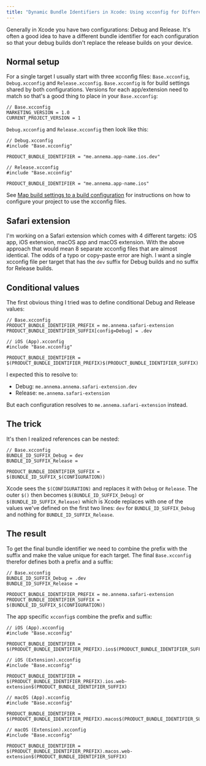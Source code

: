 ```yaml
---
title: "Dynamic Bundle Identifiers in Xcode: Using xcconfig for Different Configurations"
---
```


Generally in Xcode you have two configurations: Debug and Release. It's often a good idea to have a different bundle identifier for each configuration so that your debug builds don't replace the release builds on your device.

## Normal setup

For a single target I usually start with three xcconfig files: `Base.xcconfig`, `Debug.xcconfig` and `Release.xcconfig`. `Base.xcconfig` is for build settings shared by both configurations. Versions for each app/extension need to match so that's a good thing to place in your `Base.xcconfig`:

```xcconfig
// Base.xcconfig
MARKETING_VERSION = 1.0
CURRENT_PROJECT_VERSION = 1
```

`Debug.xcconfig` and `Release.xcconfig` then look like this:

```xcconfig
// Debug.xcconfig
#include "Base.xcconfig"

PRODUCT_BUNDLE_IDENTIFIER = "me.annema.app-name.ios.dev"
```

```xcconfig
// Release.xcconfig
#include "Base.xcconfig"

PRODUCT_BUNDLE_IDENTIFIER = "me.annema.app-name.ios"
```

See [Map build settings to a build configuration](https://developer.apple.com/documentation/xcode/adding-a-build-configuration-file-to-your-project/#Map-build-settings-to-a-build-configuration) for instructions on how to configure your project to use the xcconfig files.

## Safari extension

I'm working on a Safari extension which comes with 4 different targets: iOS app, iOS extension, macOS app and macOS extension. With the above approach that would mean 8 separate xcconfig files that are almost identical. The odds of a typo or copy-paste error are high. I want a single xcconfig file per target that has the `dev` suffix for Debug builds and no suffix for Release builds.

## Conditional values

The first obvious thing I tried was to define conditional Debug and Release values:

```xcconfig
// Base.xcconfig
PRODUCT_BUNDLE_IDENTIFIER_PREFIX = me.annema.safari-extension
PRODUCT_BUNDLE_IDENTIFIER_SUFFIX[config=Debug] = .dev
```

```xcconfig
// iOS (App).xcconfig
#include "Base.xcconfig"

PRODUCT_BUNDLE_IDENTIFIER = $(PRODUCT_BUNDLE_IDENTIFIER_PREFIX)$(PRODUCT_BUNDLE_IDENTIFIER_SUFFIX)
```

I expected this to resolve to:

- Debug: `me.annema.annema.safari-extension.dev`
- Release: `me.annema.safari-extension`

But each configuration resolves to `me.annema.safari-extension` instead.

## The trick

It's then I realized references can be nested:

```xcconfig
// Base.xcconfig
BUNDLE_ID_SUFFIX_Debug = dev
BUNDLE_ID_SUFFIX_Release =

PRODUCT_BUNDLE_IDENTIFIER_SUFFIX = $(BUNDLE_ID_SUFFIX_$(CONFIGURATION))
```

Xcode sees the `$(CONFIGURATION)` and replaces it with `Debug` or `Release`. The outer `$()` then becomes `$(BUNDLE_ID_SUFFIX_Debug)` or `$(BUNDLE_ID_SUFFIX_Release)` which is Xcode replaces with one of the values we've defined on the first two lines: `dev` for `BUNDLE_ID_SUFFIX_Debug` and nothing for `BUNDLE_ID_SUFFIX_Release`.

## The result

To get the final bundle identifier we need to combine the prefix with the suffix and make the value unique for each target. The final `Base.xcconfig` therefor defines both a prefix and a suffix:

```xcconfig
// Base.xcconfig
BUNDLE_ID_SUFFIX_Debug = .dev
BUNDLE_ID_SUFFIX_Release =

PRODUCT_BUNDLE_IDENTIFIER_PREFIX = me.annema.safari-extension
PRODUCT_BUNDLE_IDENTIFIER_SUFFIX = $(BUNDLE_ID_SUFFIX_$(CONFIGURATION))
```

The app specific `xcconfig`s combine the prefix and suffix:

```xcconfig
// iOS (App).xcconfig
#include "Base.xcconfig"

PRODUCT_BUNDLE_IDENTIFIER = $(PRODUCT_BUNDLE_IDENTIFIER_PREFIX).ios$(PRODUCT_BUNDLE_IDENTIFIER_SUFFIX)
```

```xcconfig
// iOS (Extension).xcconfig
#include "Base.xcconfig"

PRODUCT_BUNDLE_IDENTIFIER = $(PRODUCT_BUNDLE_IDENTIFIER_PREFIX).ios.web-extension$(PRODUCT_BUNDLE_IDENTIFIER_SUFFIX)
```

```xcconfig
// macOS (App).xcconfig
#include "Base.xcconfig"

PRODUCT_BUNDLE_IDENTIFIER = $(PRODUCT_BUNDLE_IDENTIFIER_PREFIX).macos$(PRODUCT_BUNDLE_IDENTIFIER_SUFFIX)
```

```xcconfig
// macOS (Extension).xcconfig
#include "Base.xcconfig"

PRODUCT_BUNDLE_IDENTIFIER = $(PRODUCT_BUNDLE_IDENTIFIER_PREFIX).macos.web-extension$(PRODUCT_BUNDLE_IDENTIFIER_SUFFIX)
```
